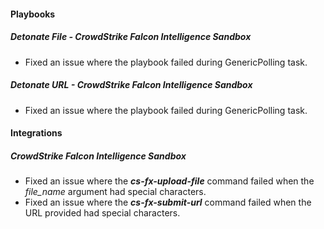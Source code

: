 
#### Playbooks
##### Detonate File - CrowdStrike Falcon Intelligence Sandbox
- Fixed an issue where the playbook failed during GenericPolling task.
##### Detonate URL - CrowdStrike Falcon Intelligence Sandbox
- Fixed an issue where the playbook failed during GenericPolling task.

#### Integrations
##### CrowdStrike Falcon Intelligence Sandbox
- Fixed an issue where the ***cs-fx-upload-file*** command failed when the *file_name* argument had special characters.
- Fixed an issue where the ***cs-fx-submit-url*** command failed when the URL provided had special characters.
